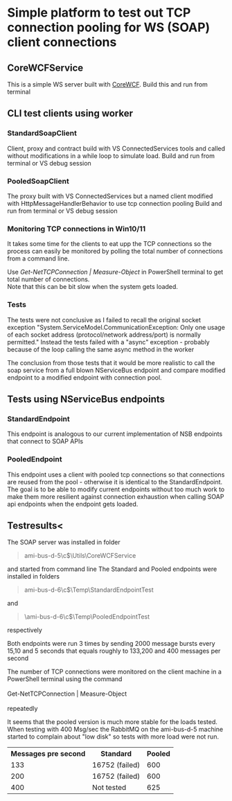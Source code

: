 # Simple platform to test out TCP connection pooling for WS (SOAP) client connections

## CoreWCFService
This is a simple WS server built with  <a href="https://github.com/corewcf/corewcf">CoreWCF</a>.  Build this and run from terminal


## CLI test clients using worker

### StandardSoapClient
Client, proxy and contract build with VS ConnectedServices tools and called without modifications in a while loop to simulate load. 
Build and run from terminal or VS debug session

### PooledSoapClient
The proxy built with VS ConnectedServices but a named client modified with HttpMessageHandlerBehavior to use tcp connection pooling 
Build and run from terminal or VS debug session


### Monitoring TCP connections in Win10/11

It takes some time for the clients to eat upp the TCP connections so the process can easily be monitored by polling the total 
number of connections from a command line.

Use  <i> Get-NetTCPConnection | Measure-Object</i> in PowerShell terminal to get total number of connections.  
Note that this can be bit slow when the system gets loaded.

### Tests
The tests were not conclusive as I failed to recall the original socket exception "System.ServiceModel.CommunicationException: Only one usage of each socket address (protocol/network address/port) is normally permitted."
Instead the tests failed with a "async" exception - probably because of the loop calling the same async method in the worker

The conclusion from those tests that it would be more realistic to call the soap service from a full blown NServiceBus endpoint and 
compare modified endpoint to a modified endpoint with connection pool.

## Tests using  NServiceBus endpoints



### StandardEndpoint
This endpoint is analogous to our current implementation of NSB endpoints that connect to SOAP APIs

### PooledEndpoint
This endpoint uses a client with pooled tcp connections so that connections are reused from the pool - otherwise it is 
identical to the StandardEndpoint.<br/>
The goal is to be able to modify current endpoints without too much work to make them more resilient against connection exhaustion
when calling SOAP api endpoints when the endpoint gets loaded.


## Testresults<
The SOAP server was installed  in folder  

> ami-bus-d-5\c$\Utils\CoreWCFService

and started from command line
The Standard and Pooled endpoints were installed in folders

> ami-bus-d-6\c$\Temp\StandardEndpointTest

and 

> \\ami-bus-d-6\c$\Temp\PooledEndpointTest

respectively

Both endpoints were run 3 times by sending 2000 message bursts every 15,10 and 5 seconds that equals roughly 
to 133,200 and 400 messages per second

The number of TCP connections were monitored on the client machine in a PowerShell terminal using the command 
<br/></br>
 Get-NetTCPConnection | Measure-Object
<br/></br>
repeatedly


<table>
<head>
<tr>
<th>Messages pre second</th>
<th>Standard</th>
<th>Pooled</th>
</tr>
</head>
<body>

<tr>
<td>133</td>
<td>16752 (failed)</td>
<td>600</td>
</tr>

<tr>
<td>200</td>
<td>16752 (failed)</td>
<td>600</td>
</tr>

<tr>
<td>400</td>
<td>Not tested</td>
<td>625</td>
</tr>

</body>

It seems that the pooled version is much more stable for the loads tested.  When testing with 400 Msg/sec the RabbitMQ on the 
ami-bus-d-5 machine started to complain about "low disk" so tests with more load were not run.

